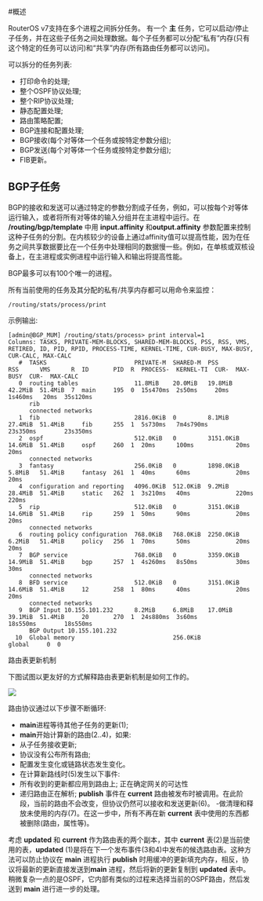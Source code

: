 #概述

RouterOS v7支持在多个进程之间拆分任务。
有一个 **主** 任务，它可以启动/停止子任务，并在这些子任务之间处理数据。每个子任务都可以分配“私有”内存(只有这个特定的任务可以访问)和“共享”内存(所有路由任务都可以访问)。

可以拆分的任务列表:

- 打印命令的处理;
- 整个OSPF协议处理;
- 整个RIP协议处理;
- 静态配置处理;
- 路由策略配置;
- BGP连接和配置处理;
- BGP接收(每个对等体一个任务或按特定参数分组);
- BGP发送(每个对等体一个任务或按特定参数分组);
- FIB更新。

## BGP子任务

BGP的接收和发送可以通过特定的参数分割成子任务，例如，可以按每个对等体运行输入，或者将所有对等体的输入分组并在主进程中运行。在 **/routing/bgp/template** 中用 **input.affinity** 和**output.affinity** 参数配置来控制这种子任务的分割。在内核较少的设备上通过affinity值可以提高性能，因为在任务之间共享数据要比在一个任务中处理相同的数据慢一些。例如，在单核或双核设备上，在主进程或实例进程中运行输入和输出将提高性能。

BGP最多可以有100个唯一的进程。

所有当前使用的任务及其分配的私有/共享内存都可以用命令来监控：

`/routing/stats/process/print`

 

示例输出:

```shell
[admin@BGP_MUM] /routing/stats/process> print interval=1
Columns: TASKS, PRIVATE-MEM-BLOCKS, SHARED-MEM-BLOCKS, PSS, RSS, VMS, RETIRED, ID, PID, RPID, PROCESS-TIME, KERNEL-TIME, CUR-BUSY, MAX-BUSY, CUR-CALC, MAX-CALC
   #  TASKS                         PRIVATE-M  SHARED-M  PSS        RSS      VMS      R  ID       PID  R  PROCESS-  KERNEL-TI  CUR-  MAX-BUSY  CUR-  MAX-CALC
   0  routing tables                11.8MiB    20.0MiB   19.8MiB    42.2MiB  51.4MiB  7  main     195  0  15s470ms  2s50ms     20ms  1s460ms   20ms  35s120ms
      rib                                                                                                                                                   
      connected networks                                                                                                                                    
   1  fib                           2816.0KiB  0         8.1MiB     27.4MiB  51.4MiB     fib      255  1  5s730ms   7m4s790ms        23s350ms        23s350ms
   2  ospf                          512.0KiB   0         3151.0KiB  14.6MiB  51.4MiB     ospf     260  1  20ms      100ms            20ms            20ms   
      connected networks                                                                                                                                    
   3  fantasy                       256.0KiB   0         1898.0KiB  5.8MiB   51.4MiB     fantasy  261  1  40ms      60ms             20ms            20ms   
   4  configuration and reporting   4096.0KiB  512.0KiB  9.2MiB     28.4MiB  51.4MiB     static   262  1  3s210ms   40ms             220ms           220ms  
   5  rip                           512.0KiB   0         3151.0KiB  14.6MiB  51.4MiB     rip      259  1  50ms      90ms             20ms            20ms   
      connected networks                                                                                                                                    
   6  routing policy configuration  768.0KiB   768.0KiB  2250.0KiB  6.2MiB   51.4MiB     policy   256  1  70ms      50ms             20ms            20ms   
   7  BGP service                   768.0KiB   0         3359.0KiB  14.9MiB  51.4MiB     bgp      257  1  4s260ms   8s50ms           30ms            30ms   
      connected networks                                                                                                                                    
   8  BFD service                   512.0KiB   0         3151.0KiB  14.6MiB  51.4MiB     12       258  1  80ms      40ms             20ms            20ms   
      connected networks                                                                                                                                    
   9  BGP Input 10.155.101.232      8.2MiB     6.8MiB    17.0MiB    39.1MiB  51.4MiB     20       270  1  24s880ms  3s60ms           18s550ms        18s550ms
      BGP Output 10.155.101.232                                                                                                                             
  10  Global memory                            256.0KiB                                  global     0  0
```


路由表更新机制

下图试图以更友好的方式解释路由表更新机制是如何工作的。

![](https://help.mikrotik.com/docs/download/attachments/34897937/PNG.png?version=1&modificationDate=1598860984008&api=v2)

路由协议通过以下步骤不断循环:

- **main**进程等待其他子任务的更新(1);
- **main**开始计算新的路由(2..4)，如果:
- 从子任务接收更新;
- 协议没有公布所有路由;
- 配置发生变化或链路状态发生变化。
- 在计算新路线时(5)发生以下事件:
- 所有收到的更新都应用到路由上;
正在确定网关的可达性
- 递归路由正在解析;
**publish** 事件在 **current** 路由被发布时被调用。在此阶段，当前的路由不会改变，但协议仍然可以接收和发送更新(6)。
-做清理和释放未使用的内存(7)。在这一步中，所有不再在新 **current** 表中使用的东西都被删除(路由，属性等)。

考虑 **updated** 和 **current** 作为路由表的两个副本，其中 **current** 表(2)是当前使用的表，**updated** (1)是将在下一个发布事件(3和4)中发布的候选路由表。这种方法可以防止协议在 **main** 进程执行 **publish** 时用缓冲的更新填充内存，相反，协议将最新的更新直接发送到**main** 进程，然后将新的更新复制到 **updated** 表中。稍微复杂一点的是OSPF，它内部有类似的过程来选择当前的OSPF路由，然后发送到 **main** 进行进一步的处理。